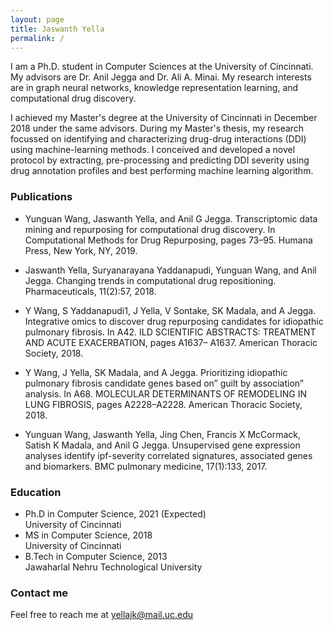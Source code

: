 ```yaml
---
layout: page
title: Jaswanth Yella
permalink: /
---
```


I am a Ph.D. student in Computer Sciences at the University of Cincinnati. My advisors are Dr. Anil Jegga and Dr. Ali A. Minai. My research interests are in graph neural networks, knowledge representation learning, and computational drug discovery. 

I achieved my Master's degree at the University of Cincinnati in December 2018 under the same advisors. During my Master's thesis, my research focussed on identifying and characterizing drug-drug interactions (DDI) using machine-learning methods. I conceived and developed a novel protocol by extracting, pre-processing and predicting DDI severity using drug annotation profiles and best performing machine learning algorithm. 

### Publications

* Yunguan Wang, Jaswanth Yella, and Anil G Jegga. Transcriptomic data mining and repurposing for computational drug discovery. In Computational Methods for Drug Repurposing, pages 73–95. Humana Press, New York, NY, 2019.

* Jaswanth Yella, Suryanarayana Yaddanapudi, Yunguan Wang, and Anil Jegga. Changing trends in computational drug repositioning. Pharmaceuticals, 11(2):57, 2018.

* Y Wang, S Yaddanapudi1, J Yella, V Sontake, SK Madala, and A Jegga. Integrative omics to discover drug repurposing candidates for idiopathic pulmonary fibrosis. In A42. ILD SCIENTIFIC ABSTRACTS: TREATMENT AND ACUTE EXACERBATION, pages A1637–
A1637. American Thoracic Society, 2018.

* Y Wang, J Yella, SK Madala, and A Jegga. Prioritizing idiopathic pulmonary fibrosis candidate genes based on” guilt by association” analysis. In A68. MOLECULAR DETERMINANTS OF
REMODELING IN LUNG FIBROSIS, pages A2228–A2228. American Thoracic Society, 2018.

* Yunguan Wang, Jaswanth Yella, Jing Chen, Francis X McCormack, Satish K Madala, and Anil G Jegga. Unsupervised gene expression analyses identify ipf-severity correlated signatures,
associated genes and biomarkers. BMC pulmonary medicine, 17(1):133, 2017.

### Education
* Ph.D in Computer Science, 2021 (Expected)<br/>
  University of Cincinnati
* MS in Computer Science, 2018<br/>
  University of Cincinnati
* B.Tech in Computer Science, 2013<br/>
  Jawaharlal Nehru Technological University



### Contact me
Feel free to reach me at
[yellajk@mail.uc.edu](mailto:yellajk@mail.uc.edu)

